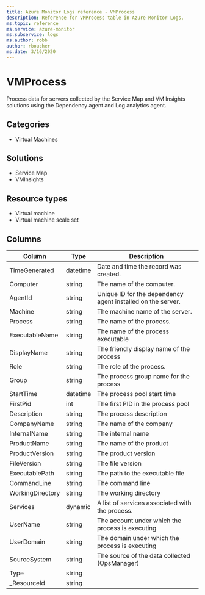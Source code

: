 ```yaml
---
title: Azure Monitor Logs reference - VMProcess
description: Reference for VMProcess table in Azure Monitor Logs.
ms.topic: reference
ms.service: azure-monitor
ms.subservice: logs
ms.author: robb
author: rboucher
ms.date: 3/16/2020
---
```


# VMProcess

 Process data for servers collected by the Service Map and VM Insights solutions using the Dependency agent and Log analytics agent.

## Categories

- Virtual Machines
## Solutions

- Service Map
- VMInsights
## Resource types

- Virtual machine
- Virtual machine scale set




## Columns

|Column|Type|Description|
|---|---|---|
|TimeGenerated|datetime|Date and time the record was created.|
|Computer|string|The name of the computer.|
|AgentId|string|Unique ID for the dependency agent installed on the server.|
|Machine|string|The machine name of the server.|
|Process|string|The name of the process.|
|ExecutableName|string|The name of the process executable|
|DisplayName|string|The friendly display name of the process|
|Role|string|The role of the process.|
|Group|string|The process group name for the process|
|StartTime|datetime|The process pool start time|
|FirstPid|int|The first PID in the process pool|
|Description|string|The process description|
|CompanyName|string|The name of the company|
|InternalName|string|The internal name|
|ProductName|string|The name of the product|
|ProductVersion|string|The product version|
|FileVersion|string|The file version|
|ExecutablePath|string|The path to the executable file|
|CommandLine|string|The command line|
|WorkingDirectory|string|The working directory|
|Services|dynamic|A list of services associated with the process.|
|UserName|string|The account under which the process is executing|
|UserDomain|string|The domain under which the process is executing|
|SourceSystem|string|The source of the data collected (OpsManager)|
|Type|string||
|_ResourceId|string||
